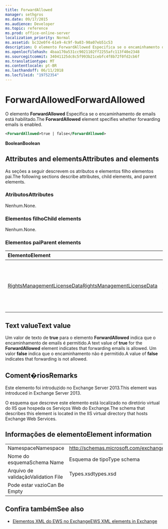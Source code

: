 ```yaml
---
title: ForwardAllowed
manager: sethgros
ms.date: 09/17/2015
ms.audience: Developer
ms.topic: reference
ms.prod: office-online-server
localization_priority: Normal
ms.assetid: bc32e0f4-61e9-4c9f-9a03-90a07eb51c53
description: O elemento ForwardAllowed Especifica se o encaminhamento de emails está habilitado.
ms.openlocfilehash: 4baa170a531cc9021102ff2255afc113f40e2348
ms.sourcegitcommit: 34041125dc8c5f993b21cebfc4f8b72f0fd2cb6f
ms.translationtype: MT
ms.contentlocale: pt-BR
ms.lasthandoff: 06/11/2018
ms.locfileid: "19752354"
---
```

# <a name="forwardallowed"></a><span data-ttu-id="8fb48-103">ForwardAllowed</span><span class="sxs-lookup"><span data-stu-id="8fb48-103">ForwardAllowed</span></span>

<span data-ttu-id="8fb48-104">O elemento **ForwardAllowed** Especifica se o encaminhamento de emails está habilitado.</span><span class="sxs-lookup"><span data-stu-id="8fb48-104">The **ForwardAllowed** element specifies whether forwarding emails is enabled.</span></span> 
  
```XML
<ForwardAllowed>true | false</ForwardAllowed>
```

 <span data-ttu-id="8fb48-105">**Boolean**</span><span class="sxs-lookup"><span data-stu-id="8fb48-105">**Boolean**</span></span>
## <a name="attributes-and-elements"></a><span data-ttu-id="8fb48-106">Attributes and elements</span><span class="sxs-lookup"><span data-stu-id="8fb48-106">Attributes and elements</span></span>

<span data-ttu-id="8fb48-107">As seções a seguir descrevem os atributos e elementos filho elementos pai.</span><span class="sxs-lookup"><span data-stu-id="8fb48-107">The following sections describe attributes, child elements, and parent elements.</span></span>
  
### <a name="attributes"></a><span data-ttu-id="8fb48-108">Atributos</span><span class="sxs-lookup"><span data-stu-id="8fb48-108">Attributes</span></span>

<span data-ttu-id="8fb48-109">Nenhum.</span><span class="sxs-lookup"><span data-stu-id="8fb48-109">None.</span></span>
  
### <a name="child-elements"></a><span data-ttu-id="8fb48-110">Elementos filho</span><span class="sxs-lookup"><span data-stu-id="8fb48-110">Child elements</span></span>

<span data-ttu-id="8fb48-111">Nenhum.</span><span class="sxs-lookup"><span data-stu-id="8fb48-111">None.</span></span>
  
### <a name="parent-elements"></a><span data-ttu-id="8fb48-112">Elementos pai</span><span class="sxs-lookup"><span data-stu-id="8fb48-112">Parent elements</span></span>

|<span data-ttu-id="8fb48-113">**Elemento**</span><span class="sxs-lookup"><span data-stu-id="8fb48-113">**Element**</span></span>|<span data-ttu-id="8fb48-114">**Descrição**</span><span class="sxs-lookup"><span data-stu-id="8fb48-114">**Description**</span></span>|
|:-----|:-----|
|[<span data-ttu-id="8fb48-115">RightsManagementLicenseData</span><span class="sxs-lookup"><span data-stu-id="8fb48-115">RightsManagementLicenseData</span></span>](rightsmanagementlicensedata.md) <br/> |<span data-ttu-id="8fb48-116">Especifica informações sobre a licença de gerenciamento de direitos.</span><span class="sxs-lookup"><span data-stu-id="8fb48-116">Specifies information about the rights management license.</span></span>  <br/> |
   
## <a name="text-value"></a><span data-ttu-id="8fb48-117">Text value</span><span class="sxs-lookup"><span data-stu-id="8fb48-117">Text value</span></span>

<span data-ttu-id="8fb48-118">Um valor de texto de **true** para o elemento **ForwardAllowed** indica que o encaminhamento de emails é permitido.</span><span class="sxs-lookup"><span data-stu-id="8fb48-118">A text value of **true** for the **ForwardAllowed** element indicates that forwarding emails is allowed.</span></span> <span data-ttu-id="8fb48-119">Um valor **false** indica que o encaminhamento não é permitido.</span><span class="sxs-lookup"><span data-stu-id="8fb48-119">A value of **false** indicates that forwarding is not allowed.</span></span> 
  
## <a name="remarks"></a><span data-ttu-id="8fb48-120">Coment�rios</span><span class="sxs-lookup"><span data-stu-id="8fb48-120">Remarks</span></span>

<span data-ttu-id="8fb48-121">Este elemento foi introduzido no Exchange Server 2013.</span><span class="sxs-lookup"><span data-stu-id="8fb48-121">This element was introduced in Exchange Server 2013.</span></span>
  
<span data-ttu-id="8fb48-122">O esquema que descreve este elemento está localizado no diretório virtual do IIS que hospeda os Serviços Web do Exchange.</span><span class="sxs-lookup"><span data-stu-id="8fb48-122">The schema that describes this element is located in the IIS virtual directory that hosts Exchange Web Services.</span></span>
  
## <a name="element-information"></a><span data-ttu-id="8fb48-123">Informações de elemento</span><span class="sxs-lookup"><span data-stu-id="8fb48-123">Element information</span></span>

|||
|:-----|:-----|
|<span data-ttu-id="8fb48-124">Namespace</span><span class="sxs-lookup"><span data-stu-id="8fb48-124">Namespace</span></span>  <br/> |http://schemas.microsoft.com/exchange/services/2006/types  <br/> |
|<span data-ttu-id="8fb48-125">Nome do esquema</span><span class="sxs-lookup"><span data-stu-id="8fb48-125">Schema Name</span></span>  <br/> |<span data-ttu-id="8fb48-126">Esquema de tipo</span><span class="sxs-lookup"><span data-stu-id="8fb48-126">Type schema</span></span>  <br/> |
|<span data-ttu-id="8fb48-127">Arquivo de validação</span><span class="sxs-lookup"><span data-stu-id="8fb48-127">Validation File</span></span>  <br/> |<span data-ttu-id="8fb48-128">Types.xsd</span><span class="sxs-lookup"><span data-stu-id="8fb48-128">types.xsd</span></span>  <br/> |
|<span data-ttu-id="8fb48-129">Pode estar vazio</span><span class="sxs-lookup"><span data-stu-id="8fb48-129">Can Be Empty</span></span>  <br/> ||
   
## <a name="see-also"></a><span data-ttu-id="8fb48-130">Confira também</span><span class="sxs-lookup"><span data-stu-id="8fb48-130">See also</span></span>



- [<span data-ttu-id="8fb48-131">Elementos XML do EWS no Exchange</span><span class="sxs-lookup"><span data-stu-id="8fb48-131">EWS XML elements in Exchange</span></span>](ews-xml-elements-in-exchange.md)

